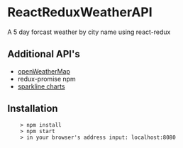 # ReactReduxWeatherAPI
A 5 day forcast weather by city name using react-redux

## Additional API's
* [openWeatherMap](http://openweathermap.org/forecast5)
* redux-promise npm
* [sparkline charts](https://github.com/borisyankov/react-sparklines)

## Installation
```
	> npm install
	> npm start
	> in your browser's address input: localhost:8080
```
